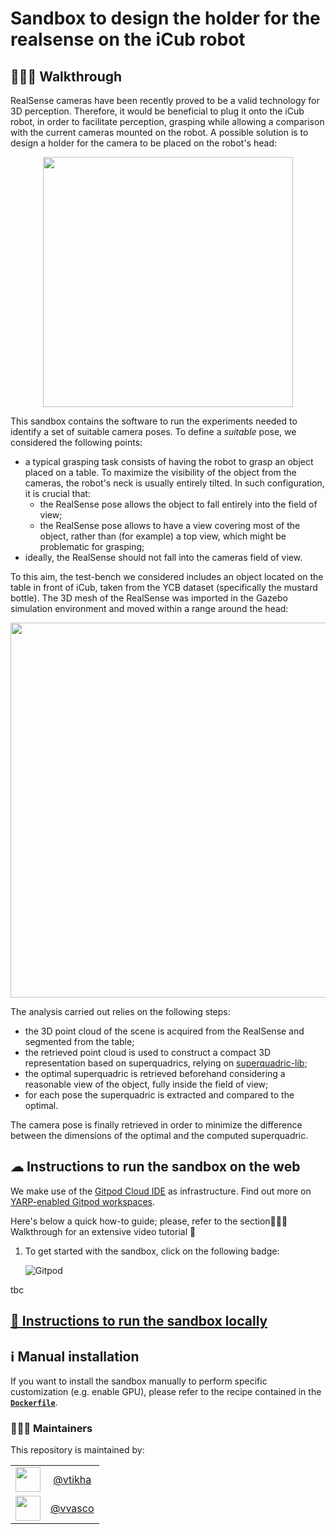 Sandbox to design the holder for the realsense on the iCub robot
====================================================

## 🚶🏻‍♂️ Walkthrough

RealSense cameras have been recently proved to be a valid technology for 3D perception. Therefore, it would be beneficial to plug it onto the iCub robot, in order to facilitate perception, grasping while allowing a comparison with the current cameras mounted on the robot. A possible solution is to design a holder for the camera to be placed on the robot's head:

<p align="center">
<img src="https://user-images.githubusercontent.com/9716288/99793614-37844180-2b29-11eb-9a0e-9b802702c193.png" width="400">
</p>

This sandbox contains the software to run the experiments needed to identify a set of suitable camera poses.
To define a _suitable_ pose, we considered the following points:

- a typical grasping task consists of having the robot to grasp an object placed on a table. To maximize the visibility of the object from the cameras, the robot's neck is usually entirely tilted. In such configuration, it is crucial that:
    - the RealSense pose allows the object to fall entirely into the field of view;  
    - the RealSense pose allows to have a view covering most of the object, rather than (for example) a top view, which might be problematic for grasping;
- ideally, the RealSense should not fall into the cameras field of view.

To this aim, the test-bench we considered includes an object located on the table in front of iCub, taken from the YCB dataset (specifically the mustard bottle). The 3D mesh of the RealSense was imported in the Gazebo simulation environment and moved within a range around the head:

<p align="center">
<img src="https://user-images.githubusercontent.com/9716288/99791296-b7101180-2b25-11eb-8904-013c99960185.jpg" width="600">
</p>

The analysis carried out relies on the following steps:
- the 3D point cloud of the scene is acquired from the RealSense and segmented from the table;
- the retrieved point cloud is used to construct a compact 3D representation based on superquadrics, relying on [superquadric-lib](https://github.com/robotology/superquadric-lib);
- the optimal superquadric is retrieved beforehand considering a reasonable view of the object, fully inside the field of view;
- for each pose the superquadric is extracted and compared to the optimal.

The camera pose is finally retrieved in order to minimize the difference between the dimensions of the optimal and the computed superquadric.

## ☁ Instructions to run the sandbox on the web
We make use of the [Gitpod Cloud IDE](https://gitpod.io) as infrastructure. Find out more on [YARP-enabled Gitpod workspaces][1].

Here's below a quick how-to guide; please, refer to the section🚶🏻‍♂️ Walkthrough for an extensive video tutorial 🎥

1. To get started with the sandbox, click on the following badge:

    ![Gitpod](https://gitpod.io/button/open-in-gitpod.svg)

tbc

## [🔽 Instructions to run the sandbox locally](./dockerfiles/README.md)


## ℹ Manual installation
If you want to install the sandbox manually to perform specific customization (e.g. enable GPU), please refer to the recipe contained in the [**`Dockerfile`**](./dockerfiles/Dockerfile).


### 👨🏻‍💻 Maintainers
This repository is maintained by:

| | |
|:---:|:---:|
| [<img src="https://github.com/vtikha.png" width="40">](https://github.com/vtikha) | [@vtikha](https://github.com/vtikha) |
| [<img src="https://github.com/vvasco.png" width="40">](https://github.com/vvasco) | [@vvasco](https://github.com/vvasco) |


[1]: https://spectrum.chat/icub/technicalities/yarp-enabled-gitpod-workspaces-available~73ab5ee9-830e-4b7f-9e99-195295bb5e34
